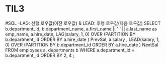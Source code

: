 # TIL3
#SQL
-LAG: 선행 로우값(이전 로우값) & LEAD: 후행 로우값(다음 로우값)
SELECT b.department_id, b.department_name,
a.first_name || ' ' || a.last_name as emp_name,
a.hire_date,
LAG(salary, 1, 0) OVER (PARTITION BY b.department_id
ORDER BY a.hire_date ) PrevSal,
a.salary ,
LEAD(salary, 1, 0) OVER (PARTITION BY b.department_id
ORDER BY a.hire_date ) NextSal
FROM employees a,
departments b
WHERE a.department_id = b.department_id
ORDER BY 2, 4 ; 
